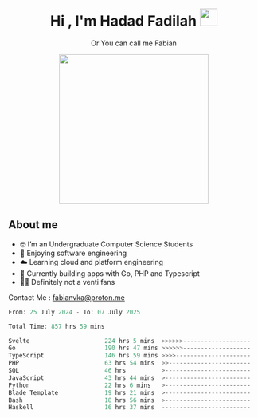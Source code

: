 <h1 align="center">Hi , I'm Hadad Fadilah  <img src="https://media.giphy.com/media/hvRJCLFzcasrR4ia7z/giphy.gif" width="35" ></h1>
<p align="center"><span>Or You can call me <span style="font: bold">Fabian</span></p>
<p align="center">
<img src="https://media.tenor.com/78dNivDemDAAAAAi/speech-bubble-venti.gif" width="300"/>    
</p>

##  About me
- 🤓 I’m an Undergraduate Computer Science Students
- 🍰 Enjoying software engineering
- ☁️ Learning cloud and platform engineering
- 🧰 Currently building apps with Go, PHP and Typescript 
- 🏃‍♂️ Definitely not a venti fans

Contact Me : fabianvka@proton.me

<!--START_SECTION:waka-->

```go
From: 25 July 2024 - To: 07 July 2025

Total Time: 857 hrs 59 mins

Svelte                     224 hrs 5 mins  >>>>>>-------------------   25.91 %
Go                         190 hrs 47 mins >>>>>>-------------------   22.06 %
TypeScript                 146 hrs 59 mins >>>>---------------------   16.99 %
PHP                        63 hrs 54 mins  >>-----------------------   07.39 %
SQL                        46 hrs          >------------------------   05.32 %
JavaScript                 43 hrs 44 mins  >------------------------   05.06 %
Python                     22 hrs 6 mins   >------------------------   02.56 %
Blade Template             19 hrs 21 mins  >------------------------   02.24 %
Bash                       18 hrs 56 mins  >------------------------   02.19 %
Haskell                    16 hrs 37 mins  -------------------------   01.92 %
```

<!--END_SECTION:waka-->




<!--
**Fadil-Tao/Fadil-Tao** is a ✨ _special_ ✨ repository because its `README.md` (this file) appears on your GitHub profile.


